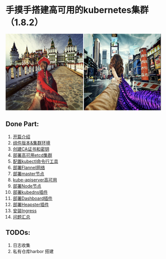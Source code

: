 # 手摸手搭建高可用的kubernetes集群（1.8.2）
![Alt Image Text](images//readme-01.jpg "Headline image")

## Done Part:

1. [开篇介绍](00-开篇介绍.md)
2. [组件版本&集群环境](01-组件版本_集群环境.md)
3. [创建CA证书和密钥](02-创建CA证书和密钥.md)
4. [部署高可用etcd集群](03-部署高可用etcd集群.md)
5. [配置kubectl命令行工具](04-配置kubectl命令行工具.md)
6. [部署Flannel网络](05-部署Flannel网络.md)
7. [部署master节点](06-部署master节点.md)
8. [kube-apiserver高可用](07-kube-apiserver高可用.md)
9. [部署Node节点](08-部署Node节点.md)
10. [部署kubedns插件](09-部署kubedns插件.md)
11. [部署Dashboard插件](10-部署Dashboard插件.md)
12. [部署Heapster插件](11-部署Heapster插件.md)
13. [安装Ingress](12-安装Ingress.md)
14. [问题汇总](13-问题汇总.md)

## TODOs:

1. 日志收集
2. 私有仓库harbor 搭建
